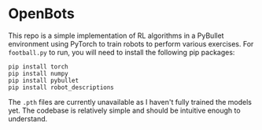 # OpenBots
This repo is a simple implementation of RL algorithms in a PyBullet environment using PyTorch to train robots to perform various exercises.
For ```football.py``` to run, you will need to install the following pip packages:
```
pip install torch
pip install numpy
pip install pybullet
pip install robot_descriptions
```
The ```.pth``` files are currently unavailable as I haven't fully trained the models yet.
The codebase is relatively simple and should be intuitive enough to understand.
